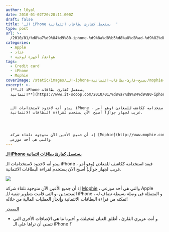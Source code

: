 ```yaml
---
author: l0yal
date: 2010-01-02T20:28:11.000Z
draft: false
title: 'الـ iPhone يستعمل كقارئ بطاقات ائتمانية  '
type: post
url: >-
  /2010/01/%d8%a7%d9%84%d9%80-iphone-%d9%8a%d8%b5%d8%a8%d8%ad-%d9%82%d8%a7%d8%b1%d8%a6-%d8%a8%d8%b7%d8%a7%d9%82%d8%a7%d8%aa-%d8%a7%d8%a6%d8%aa%d9%85%d8%a7%d9%86%d9%8a%d8%a9/
categories:
  - Apple
  - عتاد
  - هواتف/ أجهزة لوحية
tags:
  - Credit card
  - iPhone
  - Mophie
coverImage: /static/images/الـ-iphone-يصبح-قارئ-بطاقات-ائتمانية/mophie-300x172.jpg
excerpt: >-
  [**الـ iPhone يستعمل كقارئ بطاقات
  ائتمانية**](https://www.it-scoop.com/2010/01/%d8%a7%d9%84%d9%80-iphone-%d9%8a%d8%b5%d8%a8%d8%ad-%d9%82%d8%a7%d8%b1%d8%a6-%d8%a8%d8%b7%d8%a7%d9%82%d8%a7%d8%aa-%d8%a7%d8%a6%d8%aa%d9%85%d8%a7%d9%86%d9%8a%d8%a9/)


  يبدو أنه لاحدود لاستخدامات الـ iPhone ، فبعد استخدامه ككاشف للمعادن (وهو أمر
  غريب لجهاز جوال) أصبح الآن يستخدم لقراءة البطاقات الائتمانية.




  إذ أن جميع الأعين الآن متوجهة تلقاء شركة [Mophie](http://www.mophie.com/) ،
  والتي هي أحد موزعي
---
```

[**الـ iPhone يستعمل كقارئ بطاقات ائتمانية**](https://www.it-scoop.com/2010/01/%d8%a7%d9%84%d9%80-iphone-%d9%8a%d8%b5%d8%a8%d8%ad-%d9%82%d8%a7%d8%b1%d8%a6-%d8%a8%d8%b7%d8%a7%d9%82%d8%a7%d8%aa-%d8%a7%d8%a6%d8%aa%d9%85%d8%a7%d9%86%d9%8a%d8%a9/)

يبدو أنه لاحدود لاستخدامات الـ iPhone ، فبعد استخدامه ككاشف للمعادن (وهو أمر غريب لجهاز جوال) أصبح الآن يستخدم لقراءة البطاقات الائتمانية.

![](/static/images/الـ-iphone-يصبح-قارئ-بطاقات-ائتمانية/mophie-300x172.jpg)

إذ أن جميع الأعين الآن متوجهة تلقاء شركة [Mophie](http://www.mophie.com/) ، والتي هي أحد موزعي Apple المعتمدين ،و التي قامت بتطوير تقنية للـ iPhone و المتمثلة في وصلة بسيطة تضاف له ، تمكنه من قراءة البطاقات الائتمانية وإنجاز العمليات المالية من خلاله!

[المصدر](http://mashable.com/2010/01/01/mobile-credit-card-readers/)

-   و أنت عزيزي القارئ ، أطلق العنان لمخيلتك و أخبرنا ما هي الإضافات الأخرى التي تتمنى أن تراها على الـ iPhone ؟
